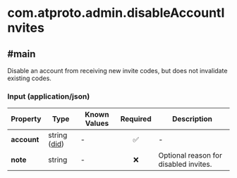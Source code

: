 # com.atproto.admin.disableAccountInvites

## #main

Disable an account from receiving new invite codes, but does not invalidate existing codes.

### Input (application/json)

| Property | Type | Known Values | Required | Description |
| --- | --- | --- | :---: | --- |
| **account** | string ([did](https://atproto.com/specs/did)) | - | ✅ | - |
| **note** | string | - | ❌ | Optional reason for disabled invites. |
